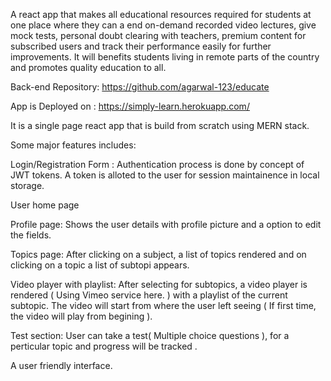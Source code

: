 A react app that makes all educational resources required for students at one place where they can a end on-demand recorded video lectures, give mock tests, personal doubt clearing with teachers, premium content for subscribed users and track their performance easily for further improvements. It will benefits students living in remote parts of the country and promotes quality education to all.

Back-end Repository: https://github.com/agarwal-123/educate

App is Deployed on : https://simply-learn.herokuapp.com/

It is a single page react app that is build from scratch using MERN stack.

Some major features includes:

Login/Registration Form : Authentication process is done by concept of JWT tokens. A token is alloted to the user for session maintainence in local storage.

User home page

Profile page: Shows the user details with profile picture and a option to edit the fields.

Topics page: After clicking on a subject, a list of topics rendered and on clicking on a topic a list of subtopi appears.

Video player with playlist: After selecting for subtopics, a video player is rendered ( Using Vimeo service here. ) with a playlist of the current subtopic. The video will start from where the user left seeing ( If first time, the video will play from begining ).

Test section: User can take a test( Multiple choice questions ), for a perticular topic and progress will be tracked .

A user friendly interface.